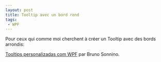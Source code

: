 ```yaml
---
layout: post
title: Tooltip avec un bord rond
tags:
 - WPF
---
```


Pour ceux qui comme moi cherchent à créer un Tooltip avec des bords arrondis:

[Tooltips personalizadas com WPF](http://www.linhadecodigo.com.br/Artigo.aspx?id=1200) par Bruno Sonnino.
